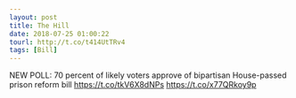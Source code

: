 ```yaml
---
layout: post
title: The Hill
date: 2018-07-25 01:00:22
tourl: http://t.co/t414UtTRv4
tags: [Bill]
---
```

NEW POLL: 70 percent of likely voters approve of bipartisan House-passed prison reform bill https://t.co/tkV6X8dNPs https://t.co/x77QRkoy9p